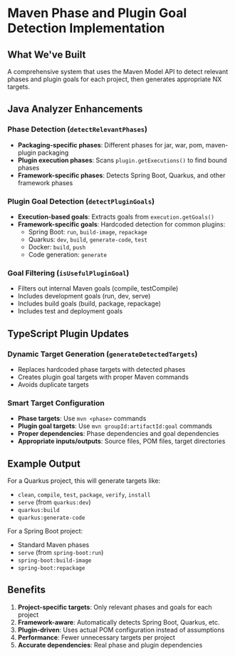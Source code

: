 # Maven Phase and Plugin Goal Detection Implementation

## What We've Built

A comprehensive system that uses the Maven Model API to detect relevant phases and plugin goals for each project, then generates appropriate NX targets.

## Java Analyzer Enhancements

### Phase Detection (`detectRelevantPhases`)
- **Packaging-specific phases**: Different phases for jar, war, pom, maven-plugin packaging
- **Plugin execution phases**: Scans `plugin.getExecutions()` to find bound phases
- **Framework-specific phases**: Detects Spring Boot, Quarkus, and other framework phases

### Plugin Goal Detection (`detectPluginGoals`)
- **Execution-based goals**: Extracts goals from `execution.getGoals()`
- **Framework-specific goals**: Hardcoded detection for common plugins:
  - Spring Boot: `run`, `build-image`, `repackage`
  - Quarkus: `dev`, `build`, `generate-code`, `test`
  - Docker: `build`, `push`
  - Code generation: `generate`

### Goal Filtering (`isUsefulPluginGoal`)
- Filters out internal Maven goals (compile, testCompile)
- Includes development goals (run, dev, serve)
- Includes build goals (build, package, repackage)
- Includes test and deployment goals

## TypeScript Plugin Updates

### Dynamic Target Generation (`generateDetectedTargets`)
- Replaces hardcoded phase targets with detected phases
- Creates plugin goal targets with proper Maven commands
- Avoids duplicate targets

### Smart Target Configuration
- **Phase targets**: Use `mvn <phase>` commands
- **Plugin goal targets**: Use `mvn groupId:artifactId:goal` commands
- **Proper dependencies**: Phase dependencies and goal dependencies
- **Appropriate inputs/outputs**: Source files, POM files, target directories

## Example Output

For a Quarkus project, this will generate targets like:
- `clean`, `compile`, `test`, `package`, `verify`, `install`
- `serve` (from `quarkus:dev`)
- `quarkus:build`
- `quarkus:generate-code`

For a Spring Boot project:
- Standard Maven phases
- `serve` (from `spring-boot:run`) 
- `spring-boot:build-image`
- `spring-boot:repackage`

## Benefits

1. **Project-specific targets**: Only relevant phases and goals for each project
2. **Framework-aware**: Automatically detects Spring Boot, Quarkus, etc.
3. **Plugin-driven**: Uses actual POM configuration instead of assumptions
4. **Performance**: Fewer unnecessary targets per project
5. **Accurate dependencies**: Real phase and plugin dependencies